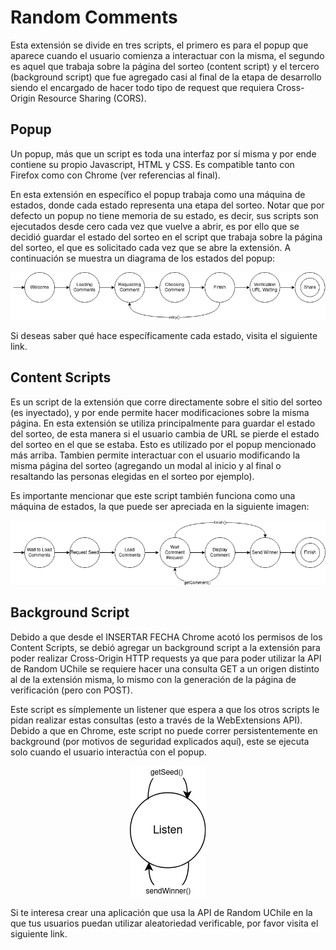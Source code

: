 # Random Comments

Esta extensión se divide en tres scripts, el primero es para el popup que aparece cuando el usuario comienza a 
interactuar con la misma, el segundo es aquel que trabaja sobre la página del sorteo (content script) y el tercero
(background script) que fue agregado casi al final de la etapa de desarrollo siendo el encargado de hacer todo tipo de 
request que requiera Cross-Origin Resource Sharing (CORS).


## Popup

Un popup, más que un script es toda una interfaz por sí misma y por ende contiene su propio Javascript, HTML y CSS. Es 
compatible tanto con Firefox como con Chrome (ver referencias al final). 

En esta extensión en específico el popup trabaja como una máquina de estados, donde cada estado representa una etapa del
sorteo. Notar que por defecto un popup no tiene memoria de su estado, es decir, sus scripts son ejecutados desde cero
cada vez que vuelve a abrir, es por ello que se decidió guardar el estado del sorteo en el script que trabaja sobre la 
página del sorteo, el que es solicitado cada vez que se abre la extensión. A continuación se muestra un diagrama de los
estados del popup:

![Popup States Diagram](img/popup-diagram.png)

Si deseas saber qué hace específicamente cada estado, visita el siguiente link.


## Content Scripts

Es un script de la extensión que corre directamente sobre el sitio del sorteo (es inyectado), y por ende permite hacer
modificaciones sobre la misma página. En esta extensión se utiliza principalmente para guardar el estado del sorteo, de
esta manera si el usuario cambia de URL se pierde el estado del sorteo en el que se estaba. Esto es utilizado por el
popup mencionado más arriba. Tambien permite interactuar con el usuario modificando la misma página del sorteo 
(agregando un modal al inicio y al final o resaltando las personas elegidas en el sorteo por ejemplo).  

Es importante mencionar que este script también funciona como una máquina de estados, la que puede ser apreciada en la 
siguiente imagen:

![Content Script Diagram](img/content-script-diagram.png)


## Background Script

Debido a que desde el INSERTAR FECHA Chrome acotó los permisos de los Content Scripts, se debió agregar un background
script a la extensión para poder realizar Cross-Origin HTTP requests ya que para poder utilizar la API de Random UChile
se requiere hacer una consulta GET a un origen distinto al de la extensión misma, lo mismo con la generación de la 
página de verificación (pero con POST).

Este script es símplemente un listener que espera a que los otros scripts le pidan realizar estas consultas (esto a 
través de la WebExtensions API). Debido a que en Chrome, este script no puede correr persistentemente en background (por 
motivos de seguridad explicados aquí), este se ejecuta solo cuando el usuario interactúa con el popup.

<p align="center">
<img alt="Background Script Diagram" src="img/background-script-diagram.png"/>
</p>

Si te interesa crear una aplicación que usa la API de Random UChile en la que tus usuarios puedan utilizar aleatoriedad
verificable, por favor visita el siguiente link. 
